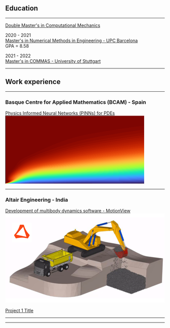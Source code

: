 ## Education

---

[Double Master's in Computational Mechanics](https://www.cimne.com/3136/pgs31/what-is-pcm/programme)

2020 - 2021<br>
<a href = "https://www.upc.edu/en/masters/numerical-methods-in-engineering">Master's in Numerical Methods in Engineering - UPC Barcelona</a><br>
GPA = 8.58<br>

2021 - 2022<br>
<a href = "https://www.commas.uni-stuttgart.de/">Master's in COMMAS - University of Stuttgart</a><br>

---

## Work experience

---

### Basque Centre for Applied Mathematics (BCAM) - Spain

[Physics Informed Neural Networks (PINNs) for PDEs](/sample_page)
<img src="images/flatplatense2.png"/>

---

### Altair Engineering - India

[Development of multibody dynamics software - MotionView](/pdf/Project_summary.pdf)
<img src="images/excavator1.png"/>

[Project 1 Title](http://example.com/)


---




---
<!--p style="font-size:11px">Page template forked from <a href="https://github.com/evanca/quick-portfolio">evanca</a></p-->
<!-- Remove above link if you don't want to attibute -->

